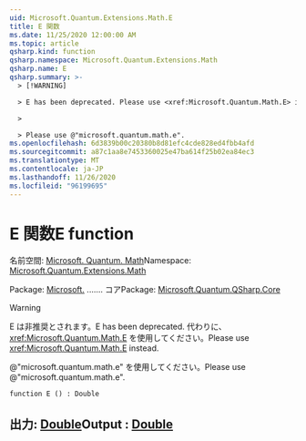 ```yaml
---
uid: Microsoft.Quantum.Extensions.Math.E
title: E 関数
ms.date: 11/25/2020 12:00:00 AM
ms.topic: article
qsharp.kind: function
qsharp.namespace: Microsoft.Quantum.Extensions.Math
qsharp.name: E
qsharp.summary: >-
  > [!WARNING]

  > E has been deprecated. Please use <xref:Microsoft.Quantum.Math.E> instead.

  >

  > Please use @"microsoft.quantum.math.e".
ms.openlocfilehash: 6d3839b00c20380b8d81efc4cde828ed4fbb4afd
ms.sourcegitcommit: a87c1aa8e7453360025e47ba614f25b02ea84ec3
ms.translationtype: MT
ms.contentlocale: ja-JP
ms.lasthandoff: 11/26/2020
ms.locfileid: "96199695"
---
```

# <a name="e-function"></a><span data-ttu-id="7d022-102">E 関数</span><span class="sxs-lookup"><span data-stu-id="7d022-102">E function</span></span>

<span data-ttu-id="7d022-103">名前空間: [Microsoft. Quantum. Math](xref:Microsoft.Quantum.Extensions.Math)</span><span class="sxs-lookup"><span data-stu-id="7d022-103">Namespace: [Microsoft.Quantum.Extensions.Math](xref:Microsoft.Quantum.Extensions.Math)</span></span>

<span data-ttu-id="7d022-104">Package: [Microsoft.](https://nuget.org/packages/Microsoft.Quantum.QSharp.Core) ....... コア</span><span class="sxs-lookup"><span data-stu-id="7d022-104">Package: [Microsoft.Quantum.QSharp.Core](https://nuget.org/packages/Microsoft.Quantum.QSharp.Core)</span></span>


> [!WARNING]
> <span data-ttu-id="7d022-105">E は非推奨とされます。</span><span class="sxs-lookup"><span data-stu-id="7d022-105">E has been deprecated.</span></span> <span data-ttu-id="7d022-106">代わりに、<xref:Microsoft.Quantum.Math.E> を使用してください。</span><span class="sxs-lookup"><span data-stu-id="7d022-106">Please use <xref:Microsoft.Quantum.Math.E> instead.</span></span>
>
> <span data-ttu-id="7d022-107">@"microsoft.quantum.math.e" を使用してください。</span><span class="sxs-lookup"><span data-stu-id="7d022-107">Please use @"microsoft.quantum.math.e".</span></span>



```qsharp
function E () : Double
```


## <a name="output--double"></a><span data-ttu-id="7d022-108">出力: [Double](xref:microsoft.quantum.lang-ref.double)</span><span class="sxs-lookup"><span data-stu-id="7d022-108">Output : [Double](xref:microsoft.quantum.lang-ref.double)</span></span>

